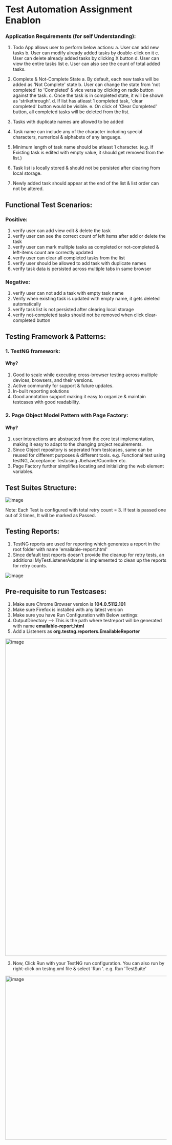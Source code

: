 # Test Automation Assignment Enablon

### Application Requirements (for self Understanding):
1. Todo App allows user to perform below actions:
   a. User can add new tasks
   b. User can modify already added tasks by double-click on it
   c. User can delete already added tasks by clicking X button
   d. User can view the entire tasks list
   e. User can also see the count of total added tasks.

2. Complete & Not-Complete State
   a. By default, each new tasks will be added as 'Not Complete' state
   b. User can change the state from 'not completed' to 'Completed' & vice versa by clicking on radio button against the task.
   c. Once the task is in completed state, it will be shown as 'strikethrough'.
   d. If list has atleast 1 completed task, 'clear completed' button would be visible.
   e. On click of 'Clear Completed' button, all completed tasks will be deleted from the list.

3. Tasks with duplicate names are allowed to be added
4. Task name can include any of the character including special characters, numerical & alphabets of any language.
5. Minimum length of task name should be atleast 1 character. (e.g. If Existing task is edited with empty value, it should get removed from the list.)
6. Task list is locally stored & should not be persisted after clearing from local storage.
7. Newly added task should appear at the end of the list & list order can not be altered.


## Functional Test Scenarios:

### Positive:
1. verify user can add view edit & delete the task
2. verify user can see the correct count of left items after add or delete the task
3. verify user can mark multiple tasks as completed or not-completed & left-items count are correctly updated
4. verify user can clear all completed tasks from the list
5. verify user should be allowed to add task with duplicate names
6. verify task data is persisted across multiple tabs in same browser

### Negative: ###
1. verify user can not add a task with empty task name
2. Verify when existing task is updated with empty name, it gets deleted automatically
3. verify task list is not persisted after clearing local storage
4. verify not-completed tasks should not be removed when click clear-completed button

## Testing Framework & Patterns:
### 1. TestNG framework:
#### Why?
1. Good to scale while executing cross-browser testing across multiple devices, browsers, and their versions.
2. Active community for support & future updates.
3. In-built reporting solutions 
4. Good annotation support making it easy to organize & maintain testcases with good readability.

### 2. Page Object Model Pattern with Page Factory:
#### Why?
1. user interactions are abstracted from the core test implementation, making it easy to adapt to the changing project requirements.
2. Since Object repository is seperated from testcases, same can be reused for different purposes & different tools. e.g. Functional test using testNG, Acceptance Testusing Jbehave/Cucmber etc.
3. Page Factory further simplifies locating and initializing the web element variables.

## Test Suites Structure:

![image](https://user-images.githubusercontent.com/42365090/188407176-5095f8b3-9d17-4fb0-a0f4-89af4efc376d.png)

Note: Each Test is configured with total retry count = 3. If test is passed one out of 3 times, It will be marked as Passed.

## Testing Reports:
1. TestNG reports are used for reporting which generates a report in the root folder with name 'emailable-report.html'
2. Since default test reports doesn't provide the cleanup for retry tests, an additional MyTestListenerAdapter is implemented to clean up the reports for retry counts.

![image](https://user-images.githubusercontent.com/42365090/188405730-a5eebf68-14ea-4506-8d8b-c6a261ead40a.png)


## Pre-requisite to run Testcases: 
1. Make sure Chrome Browser version is **104.0.5112.101**
2. Make sure Firefox is installed with any latest version
2. Make sure you have Run Configuration with Below settings: 
1. OutputDirectory --> This is the path where testreport will be generated with name **emailable-report.html**
2. Add a Listeners as **org.testng.reporters.EmailableReporter**
<img width="991" alt="image" src="https://user-images.githubusercontent.com/42365090/188408121-fbe54d2b-c82a-4a59-b114-db1882d602c7.png">

3. Now, Click Run with your TestNG run configuration. 
You can also run by right-click on testng.xml file & select 'Run <configuration Name>'. e.g. Run 'TestSuite' 
<img width="512" alt="image" src="https://user-images.githubusercontent.com/42365090/188409176-9708ceae-362d-4588-a151-b89cae728ced.png">
